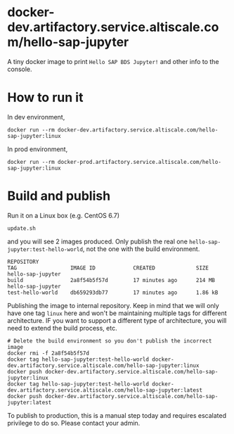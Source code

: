 # docker-dev.artifactory.service.altiscale.com/hello-sap-jupyter

A tiny docker image to print `Hello SAP BDS Jupyter!` and other info
to the console.

# How to run it

In dev environment,
```
docker run --rm docker-dev.artifactory.service.altiscale.com/hello-sap-jupyter:linux
```

In prod environment,
```
docker run --rm docker-prod.artifactory.service.altiscale.com/hello-sap-jupyter:linux
```

# Build and publish
Run it on a Linux box (e.g. CentOS 6.7)
```
update.sh
```
and you will see 2 images produced. Only publish the real one `hello-sap-jupyter:test-hello-world`,
not the one with the build environment.
```
REPOSITORY                                                            TAG                 IMAGE ID            CREATED             SIZE
hello-sap-jupyter                                                     build               2a8f54b5f57d        17 minutes ago      214 MB
hello-sap-jupyter                                                     test-hello-world    db659293db77        17 minutes ago      1.86 kB
```
Publishing the image to internal repository. Keep in mind that we will only have one tag `linux`
here and won't be maintaining multiple tags for different architecture. IF you want to support
a different type of architecture, you will need to extend the build process, etc.
```
# Delete the build environment so you don't publish the incorrect image
docker rmi -f 2a8f54b5f57d
docker tag hello-sap-jupyter:test-hello-world docker-dev.artifactory.service.altiscale.com/hello-sap-jupyter:linux
docker push docker-dev.artifactory.service.altiscale.com/hello-sap-jupyter:linux
docker tag hello-sap-jupyter:test-hello-world docker-dev.artifactory.service.altiscale.com/hello-sap-jupyter:latest
docker push docker-dev.artifactory.service.altiscale.com/hello-sap-jupyter:latest
```

To publish to production, this is a manual step today and requires escalated privilege to do so.
Please contact your admin.
